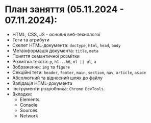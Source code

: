 # План заняття (05.11.2024 - 07.11.2024):

- HTML, CSS, JS - основні веб-технологої
- Теги та атрибути
- Cкелет HTML-документа: `doctype`, `html`, `head`, `body`
- Метаінформація документа: `title`, `meta`
- Поняття семантичної розмітки
- Розмітка текста: `p`, `h1...h6`, `ol || ul`, `a`
- Зображення: `img` та `figure`
- Секційні теги: `header`, `footer`, `main`, `section`, `nav`, `article`,
  `aside`
- Абсолютний та відносний шлях до файлу
- Валідація HTML-документа
- Інструменти розробника: `Chrome DevTools`.
- Вкладки:
  - Elements
  - Console
  - Sources
  - Network
